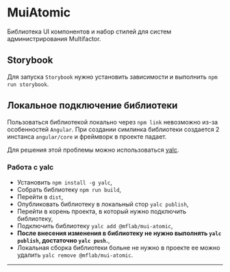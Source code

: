 # MuiAtomic

Библиотека UI компонентов и набор стилей для систем администрирования Multifactor.

## Storybook

Для запуска `Storybook` нужно установить зависимости и выполнить `npm run storybook`.

## Локальное подключение библиотеки

Пользоваться библиотекой локально через `npm link` невозможно из-за особенностей `Angular`. При создании симлинка библиотеки создается 2 инстанса `angular/core` и фреймворк в проекте падает.

Для решения этой проблемы можно использоваться [yalc](https://github.com/wclr/yalc).

### Работа с yalc

- Установить `npm install -g yalc`,
- Собрать библиотеку `npm run build`,
- Перейти в `dist`,
- Опубликовать библиотеку в локальный стор `yalc publish`,
- Перейти в корень проекта, в который нужно подключить библиотеку,
- Подключить библиотеку `yalc add @mflab/mui-atomic`,
- **После внесения изменения в библиотеку не нужно выполнять `yalc publish`, достаточно `yalc push`.**,
- Локальная сборка библиотеки больне не нужно в проекте ее можно удалить `yalc remove @mflab/mui-atomic`.

---
